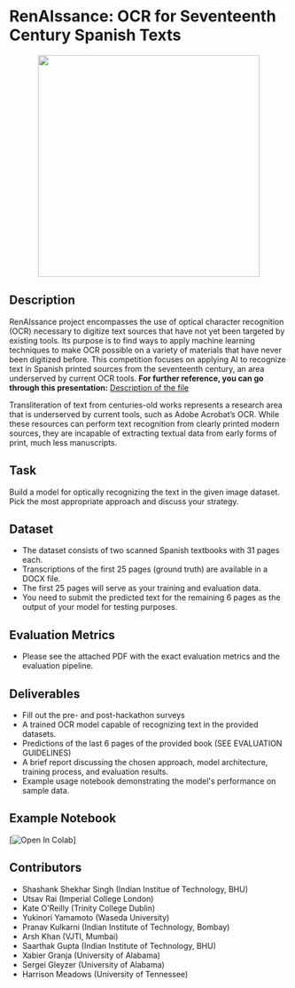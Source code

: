 # RenAIssance: OCR for Seventeenth Century Spanish Texts
<!-- ![coverImage](./cover.webp) -->
<p align="center">
<img src="https://raw.githubusercontent.com/ML4SCI/DeepLearnHackathon/Renaissance/NLPRenaissanceChallenge/images/cover.webp" width="400">
</p>

## Description
RenAIssance project encompasses the use of optical character recognition (OCR) necessary to digitize text sources that have not yet been targeted by existing tools. Its purpose is to find ways to apply machine learning techniques to make OCR possible on a variety of materials that have never been digitized before. This competition focuses on applying AI to recognize text in Spanish printed sources from the seventeenth century, an area underserved by current OCR tools. 
**For further reference, you can go through this presentation:** [Description of the file](https://github.com/ML4SCI/DeepLearnHackathon/blob/main/NLPRenaissanceChallenge/data/Hackathon%20training%20-%20print%20irregularities.pptx)
 

Transliteration of text from centuries-old works represents a research area that is underserved by current tools, such as Adobe Acrobat’s OCR. While these resources can perform text recognition from clearly printed modern sources, they are incapable of extracting textual data from early forms of print, much less manuscripts.

## Task
Build a model for optically recognizing the text in the given image dataset. Pick the most appropriate approach and discuss your strategy.

## Dataset
- The dataset consists of two scanned Spanish textbooks with 31 pages each.
- Transcriptions of the first 25 pages (ground truth) are available in a DOCX file.
- The first 25 pages will serve as your training and evaluation data.
- You need to submit the predicted text for the remaining 6 pages as the output of your model for testing purposes.

## Evaluation Metrics
- Please see the attached PDF with the exact evaluation metrics and the evaluation pipeline.

## Deliverables
- Fill out the pre- and post-hackathon surveys
- A trained OCR model capable of recognizing text in the provided datasets.
- Predictions of the last 6 pages of the provided book (SEE EVALUATION GUIDELINES)
- A brief report discussing the chosen approach, model architecture, training process, and evaluation results.
- Example usage notebook demonstrating the model's performance on sample data.

## Example Notebook
[![Open In Colab](https://colab.research.google.com/drive/1IWyJcspEUCLPhPJvUsbMsSYrS8slzSEr?usp=sharing)]

## Contributors

- Shashank Shekhar Singh (Indian Institue of Technology, BHU)
- Utsav Rai (Imperial College London)
- Kate O'Reilly (Trinity College Dublin)
- Yukinori Yamamoto (Waseda University)
- Pranav Kulkarni (Indian Institute of Technology, Bombay)
- Arsh Khan (VJTI, Mumbai)
- Saarthak Gupta (Indian Institute of Technology, BHU)
- Xabier Granja (University of Alabama)
- Sergei Gleyzer (University of Alabama)
- Harrison Meadows (University of Tennessee)
